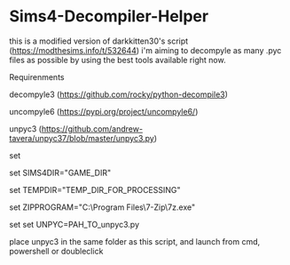 # Sims4-Decompiler-Helper
this is a modified version of darkkitten30's script (https://modthesims.info/t/532644) i'm aiming to decompyle as many .pyc files as possible by using the best tools available right now.


Requirenments

decompyle3 (https://github.com/rocky/python-decompile3)

uncompyle6 (https://pypi.org/project/uncompyle6/)

unpyc3 (https://github.com/andrew-tavera/unpyc37/blob/master/unpyc3.py)

set   

set SIMS4DIR="GAME_DIR"

set TEMPDIR="TEMP_DIR_FOR_PROCESSING"

set ZIPPROGRAM="C:\Program Files\7-Zip\7z.exe"

set set UNPYC=PAH_TO_unpyc3.py


place unpyc3 in the same folder as this script, and launch from cmd, powershell or doubleclick


